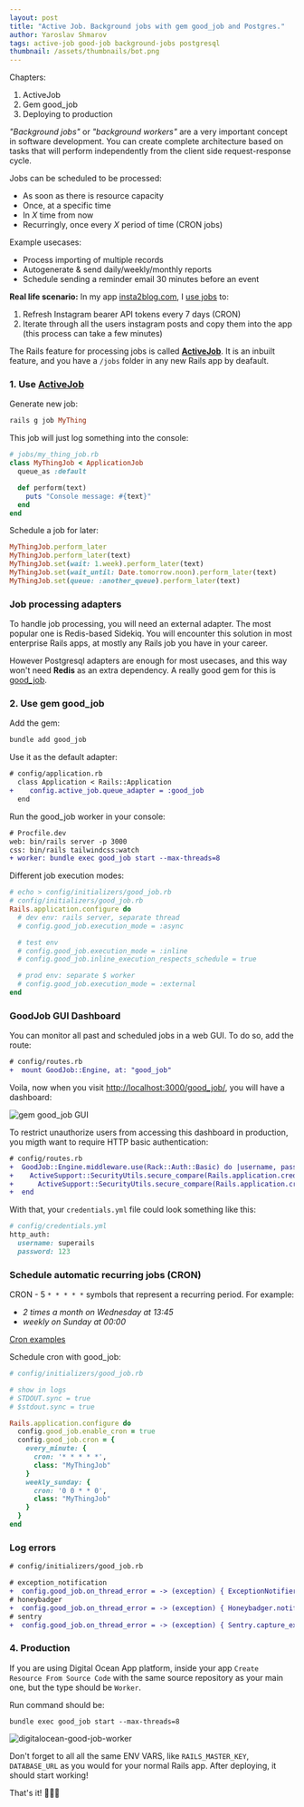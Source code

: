 ```yaml
---
layout: post
title: "Active Job. Background jobs with gem good_job and Postgres."
author: Yaroslav Shmarov
tags: active-job good-job background-jobs postgresql
thumbnail: /assets/thumbnails/bot.png
---
```


Chapters:
1. ActiveJob
2. Gem good_job
3. Deploying to production

*"Background jobs"* or *"background workers"* are a very important concept in software development.
You can create complete architecture based on tasks that will perform independently from the client side request-response cycle.

Jobs can be scheduled to be processed:
- As soon as there is resource capacity
- Once, at a specific time
- In *X* time from now
- Recurringly, once every *X* period of time (CRON jobs)

Example usecases:
- Process importing of multiple records
- Autogenerate & send daily/weekly/monthly reports
- Schedule sending a reminder email 30 minutes before an event

**Real life scenario:** In my app [insta2blog.com](https://insta2blog.com/), I [use jobs](https://github.com/yshmarov/insta2blog.com/tree/main/app/jobs) to:
1. Refresh Instagram bearer API tokens every 7 days (CRON)
2. Iterate through all the users instagram posts and copy them into the app (this process can take a few minutes)

The Rails feature for processing jobs is called [**ActiveJob**](https://guides.rubyonrails.org/active_job_basics.html). It is an inbuilt feature, and you have a `/jobs` folder in any new Rails app by deafault.

### 1. Use [ActiveJob](https://guides.rubyonrails.org/active_job_basics.html)

Generate new job:

```ruby
rails g job MyThing
```

This job will just log something into the console:

```ruby
# jobs/my_thing_job.rb
class MyThingJob < ApplicationJob
  queue_as :default

  def perform(text)
    puts "Console message: #{text}"
  end
end
```

Schedule a job for later:

```ruby
MyThingJob.perform_later
MyThingJob.perform_later(text)
MyThingJob.set(wait: 1.week).perform_later(text)
MyThingJob.set(wait_until: Date.tomorrow.noon).perform_later(text)
MyThingJob.set(queue: :another_queue).perform_later(text)
```

### Job processing adapters

To handle job processing, you will need an external adapter. The most popular one is Redis-based Sidekiq. You will encounter this solution in most enterprise Rails apps, at mostly any Rails job you have in your career.

However Postgresql adapters are enough for most usecases, and this way won't need **Redis** as an extra dependency. A really good gem for this is [good_job](https://github.com/bensheldon/good_job#readme).

### 2. Use gem good_job

Add the gem:

```ruby
bundle add good_job
```

Use it as the default adapter:

```diff
# config/application.rb
  class Application < Rails::Application
+    config.active_job.queue_adapter = :good_job
  end
```

Run the good_job worker in your console:

```diff
# Procfile.dev
web: bin/rails server -p 3000
css: bin/rails tailwindcss:watch
+ worker: bundle exec good_job start --max-threads=8
```

Different job execution modes:

```ruby
# echo > config/initializers/good_job.rb
# config/initializers/good_job.rb
Rails.application.configure do
  # dev env: rails server, separate thread
  # config.good_job.execution_mode = :async

  # test env
  # config.good_job.execution_mode = :inline
  # config.good_job.inline_execution_respects_schedule = true

  # prod env: separate $ worker
  # config.good_job.execution_mode = :external
end
```

### GoodJob GUI Dashboard

You can monitor all past and scheduled jobs in a web GUI. To do so, add the route: 

```diff
# config/routes.rb
+  mount GoodJob::Engine, at: "good_job"
```

Voila, now when you visit [http://localhost:3000/good_job/](http://localhost:3000/good_job/), you will have a dashboard:

![gem good_job GUI](/assets/images/good-job-gui.png)

To restrict unauthorize users from accessing this dashboard in production, you migth want to require HTTP basic authentication:

```diff
# config/routes.rb
+  GoodJob::Engine.middleware.use(Rack::Auth::Basic) do |username, password|
+    ActiveSupport::SecurityUtils.secure_compare(Rails.application.credentials.dig(:http_auth, :username), username) &&
+      ActiveSupport::SecurityUtils.secure_compare(Rails.application.credentials.dig(:http_auth, :password), password)
+  end
```

With that, your `credentials.yml` file could look something like this:

```ruby
# config/credentials.yml
http_auth:
  username: superails
  password: 123
```

### Schedule automatic recurring jobs (CRON)

CRON - 5 `* * * * *` symbols that represent a recurring period. For example:
* *2 times a month on Wednesday at 13:45*
* *weekly on Sunday at 00:00*

[Cron examples](https://crontab.guru/examples.html)

Schedule cron with good_job:

```ruby
# config/initializers/good_job.rb

# show in logs
# STDOUT.sync = true
# $stdout.sync = true

Rails.application.configure do
  config.good_job.enable_cron = true
  config.good_job.cron = {
    every_minute: {
      cron: '* * * * *',
      class: "MyThingJob"
    }
    weekly_sunday: {
      cron: '0 0 * * 0',
      class: "MyThingJob"
    }
  }
end
```

### Log errors

```diff
# config/initializers/good_job.rb

# exception_notification
+  config.good_job.on_thread_error = -> (exception) { ExceptionNotifier.notify_exception(exception) }
# honeybadger
+  config.good_job.on_thread_error = -> (exception) { Honeybadger.notify(exception) }
# sentry
+  config.good_job.on_thread_error = -> (exception) { Sentry.capture_exception(exception) }
```

### 4. Production

If you are using Digital Ocean App platform, inside your app `Create Resource From Source Code` with the same source repository as your main one, but the type should be `Worker`.

Run command should be:

```shell
bundle exec good_job start --max-threads=8
```

![digitalocean-good-job-worker](/assets/images/digitalocean-good-job-worker.png)

Don't forget to all all the same ENV VARS, like `RAILS_MASTER_KEY`, `DATABASE_URL` as you would for your normal Rails app. After deploying, it should start working!

That's it! 🎉🥳🍾